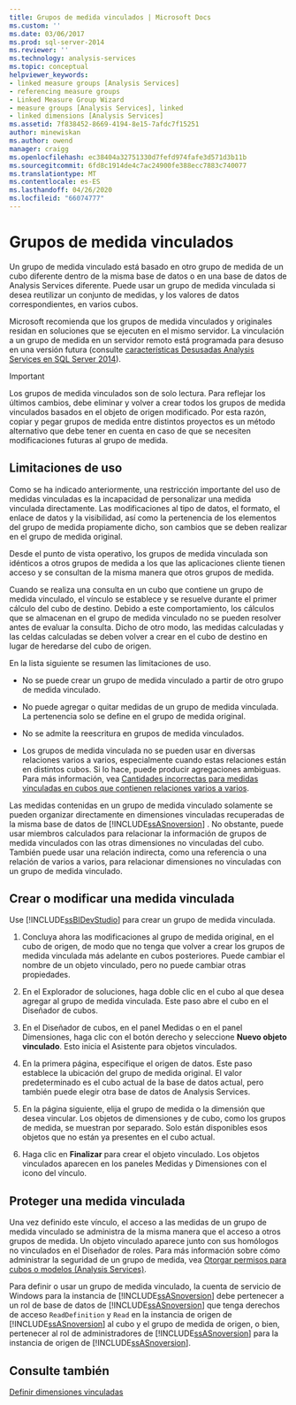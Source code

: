 ```yaml
---
title: Grupos de medida vinculados | Microsoft Docs
ms.custom: ''
ms.date: 03/06/2017
ms.prod: sql-server-2014
ms.reviewer: ''
ms.technology: analysis-services
ms.topic: conceptual
helpviewer_keywords:
- linked measure groups [Analysis Services]
- referencing measure groups
- Linked Measure Group Wizard
- measure groups [Analysis Services], linked
- linked dimensions [Analysis Services]
ms.assetid: 7f838452-8669-4194-8e15-7afdc7f15251
author: minewiskan
ms.author: owend
manager: craigg
ms.openlocfilehash: ec38404a32751330d7fefd974fafe3d571d3b11b
ms.sourcegitcommit: 6fd8c1914de4c7ac24900fe388ecc7883c740077
ms.translationtype: MT
ms.contentlocale: es-ES
ms.lasthandoff: 04/26/2020
ms.locfileid: "66074777"
---
```

# <a name="linked-measure-groups"></a>Grupos de medida vinculados
  Un grupo de medida vinculado está basado en otro grupo de medida de un cubo diferente dentro de la misma base de datos o en una base de datos de Analysis Services diferente. Puede usar un grupo de medida vinculada si desea reutilizar un conjunto de medidas, y los valores de datos correspondientes, en varios cubos.  
  
 Microsoft recomienda que los grupos de medida vinculados y originales residan en soluciones que se ejecuten en el mismo servidor. La vinculación a un grupo de medida en un servidor remoto está programada para desuso en una versión futura (consulte [características Desusadas Analysis Services en SQL Server 2014](../deprecated-analysis-services-features-in-sql-server-2014.md)).  
  
> [!IMPORTANT]  
>  Los grupos de medida vinculados son de solo lectura. Para reflejar los últimos cambios, debe eliminar y volver a crear todos los grupos de medida vinculados basados en el objeto de origen modificado. Por esta razón, copiar y pegar grupos de medida entre distintos proyectos es un método alternativo que debe tener en cuenta en caso de que se necesiten modificaciones futuras al grupo de medida.  
  
## <a name="usage-limitations"></a>Limitaciones de uso  
 Como se ha indicado anteriormente, una restricción importante del uso de medidas vinculadas es la incapacidad de personalizar una medida vinculada directamente. Las modificaciones al tipo de datos, el formato, el enlace de datos y la visibilidad, así como la pertenencia de los elementos del grupo de medida propiamente dicho, son cambios que se deben realizar en el grupo de medida original.  
  
 Desde el punto de vista operativo, los grupos de medida vinculada son idénticos a otros grupos de medida a los que las aplicaciones cliente tienen acceso y se consultan de la misma manera que otros grupos de medida.  
  
 Cuando se realiza una consulta en un cubo que contiene un grupo de medida vinculado, el vínculo se establece y se resuelve durante el primer cálculo del cubo de destino. Debido a este comportamiento, los cálculos que se almacenan en el grupo de medida vinculado no se pueden resolver antes de evaluar la consulta. Dicho de otro modo, las medidas calculadas y las celdas calculadas se deben volver a crear en el cubo de destino en lugar de heredarse del cubo de origen.  
  
 En la lista siguiente se resumen las limitaciones de uso.  
  
-   No se puede crear un grupo de medida vinculado a partir de otro grupo de medida vinculado.  
  
-   No puede agregar o quitar medidas de un grupo de medida vinculada. La pertenencia solo se define en el grupo de medida original.  
  
-   No se admite la reescritura en grupos de medida vinculados.  
  
-   Los grupos de medida vinculada no se pueden usar en diversas relaciones varios a varios, especialmente cuando estas relaciones están en distintos cubos. Si lo hace, puede producir agregaciones ambiguas. Para más información, vea [Cantidades incorrectas para medidas vinculadas en cubos que contienen relaciones varios a varios](https://social.technet.microsoft.com/wiki/contents/articles/22911.incorrect-amounts-for-linked-measures-in-cubes-containing-many-to-many-relationships-ssas-troubleshooting.aspx).  
  
 Las medidas contenidas en un grupo de medida vinculado solamente se pueden organizar directamente en dimensiones vinculadas recuperadas de la misma base de datos de [!INCLUDE[ssASnoversion](../../includes/ssasnoversion-md.md)] . No obstante, puede usar miembros calculados para relacionar la información de grupos de medida vinculados con las otras dimensiones no vinculadas del cubo. También puede usar una relación indirecta, como una referencia o una relación de varios a varios, para relacionar dimensiones no vinculadas con un grupo de medida vinculado.  
  
## <a name="create-or-modify-a-linked-measure"></a>Crear o modificar una medida vinculada  
 Use [!INCLUDE[ssBIDevStudio](../../includes/ssbidevstudio-md.md)] para crear un grupo de medida vinculada.  
  
1.  Concluya ahora las modificaciones al grupo de medida original, en el cubo de origen, de modo que no tenga que volver a crear los grupos de medida vinculada más adelante en cubos posteriores. Puede cambiar el nombre de un objeto vinculado, pero no puede cambiar otras propiedades.  
  
2.  En el Explorador de soluciones, haga doble clic en el cubo al que desea agregar al grupo de medida vinculada. Este paso abre el cubo en el Diseñador de cubos.  
  
3.  En el Diseñador de cubos, en el panel Medidas o en el panel Dimensiones, haga clic con el botón derecho y seleccione **Nuevo objeto vinculado**. Esto inicia el Asistente para objetos vinculados.  
  
4.  En la primera página, especifique el origen de datos. Este paso establece la ubicación del grupo de medida original. El valor predeterminado es el cubo actual de la base de datos actual, pero también puede elegir otra base de datos de Analysis Services.  
  
5.  En la página siguiente, elija el grupo de medida o la dimensión que desea vincular. Los objetos de dimensiones y de cubo, como los grupos de medida, se muestran por separado. Solo están disponibles esos objetos que no están ya presentes en el cubo actual.  
  
6.  Haga clic en **Finalizar** para crear el objeto vinculado. Los objetos vinculados aparecen en los paneles Medidas y Dimensiones con el icono del vínculo.  
  
## <a name="secure-a-linked-measure"></a>Proteger una medida vinculada  
 Una vez definido este vínculo, el acceso a las medidas de un grupo de medida vinculado se administra de la misma manera que el acceso a otros grupos de medida. Un objeto vinculado aparece junto con sus homólogos no vinculados en el Diseñador de roles. Para más información sobre cómo administrar la seguridad de un grupo de medida, vea [Otorgar permisos para cubos o modelos &#40;Analysis Services&#41;](grant-cube-or-model-permissions-analysis-services.md).  
  
 Para definir o usar un grupo de medida vinculado, la cuenta de servicio de Windows para la instancia de [!INCLUDE[ssASnoversion](../../includes/ssasnoversion-md.md)] debe pertenecer a un rol de base de datos de [!INCLUDE[ssASnoversion](../../includes/ssasnoversion-md.md)] que tenga derechos de acceso `ReadDefinition` y `Read` en la instancia de origen de [!INCLUDE[ssASnoversion](../../includes/ssasnoversion-md.md)] al cubo y el grupo de medida de origen, o bien, pertenecer al rol de administradores de [!INCLUDE[ssASnoversion](../../includes/ssasnoversion-md.md)] para la instancia de origen de [!INCLUDE[ssASnoversion](../../includes/ssasnoversion-md.md)].  
  
## <a name="see-also"></a>Consulte también  
 [Definir dimensiones vinculadas](define-linked-dimensions.md)  
  
  
